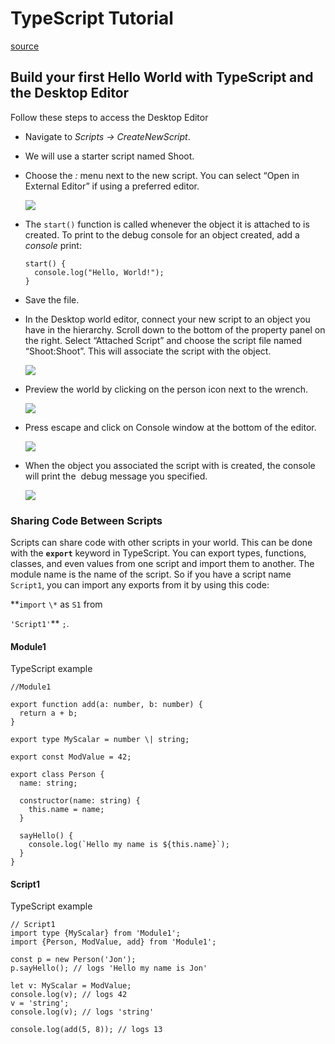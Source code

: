 # TypeScript Tutorial

[source](https://developers.meta.com/horizon-worlds/learn/documentation/typescript/getting-started/typescript-tutorial)

## Build your first Hello World with TypeScript and the Desktop Editor

Follow these steps to access the Desktop Editor

*   Navigate to *Scripts -> CreateNewScript*.

*   We will use a starter script named Shoot.

*   Choose the *:* menu next to the new script. You can select “Open in External Editor” if using a preferred editor. 
    
    ![](https://scontent.flba1-1.fna.fbcdn.net/v/t39.2365-6/452888405_512535114617778_4622023437168026365_n.png?_nc_cat=111&ccb=1-7&_nc_sid=e280be&_nc_ohc=JCZ70rGmAM4Q7kNvwGEChMg&_nc_oc=AdkpIhitoGx4KExb1cQ9rUhhXKASYG8PRsyYRJERKRHmZWEopmwoJq1yEOZ2Xh-kFdo&_nc_zt=14&_nc_ht=scontent.flba1-1.fna&_nc_gid=-mFkvyz5MiIp1ZHY4jxNjg&oh=00_AfR9jfHjf7Xmxe5RX_5luaBouo_w8i5oYJskEBozJuHB0Q&oe=689B8E10) 

*   The `start()` function is called whenever the object it is attached to is created. To print to the debug console for an object created, add a *console* print:
    
    ```
    start() {
      console.log("Hello, World!");
    }
    ```
    

*   Save the file.

*   In the Desktop world editor, connect your new script to an object you have in the hierarchy. Scroll down to the bottom of the property panel on the right. Select “Attached Script” and choose the script file named “Shoot:Shoot”. This will associate the script with the object. 
    
    ![](https://scontent.flba1-1.fna.fbcdn.net/v/t39.2365-6/452635355_512535174617772_4931592019167273635_n.png?_nc_cat=109&ccb=1-7&_nc_sid=e280be&_nc_ohc=HAUmW26ZcEsQ7kNvwH8VPJU&_nc_oc=AdkK2lEG6JHOkBSvUNKjRPhY7mOheqlBQJuVIqUZKfjtaOwe7cSUF29fZkzThZj8Hc8&_nc_zt=14&_nc_ht=scontent.flba1-1.fna&_nc_gid=-mFkvyz5MiIp1ZHY4jxNjg&oh=00_AfSwyEPGkoHTjWv6Hk_PodB8bvCCrAzJ_UoAmFgHn7Bppg&oe=689BBAA3) 

*   Preview the world by clicking on the person icon next to the wrench. 
    
    ![](https://scontent.flba1-1.fna.fbcdn.net/v/t39.2365-6/452460755_512535221284434_2821360807848336884_n.png?_nc_cat=106&ccb=1-7&_nc_sid=e280be&_nc_ohc=_NyEaqoeOGcQ7kNvwH6-ZOB&_nc_oc=Admr-VOHf5H2Ofmk5F2w-S_cYLcmJNDS_15YBYl_1Lg88npuQFyanHea8Q6mIG34AjI&_nc_zt=14&_nc_ht=scontent.flba1-1.fna&_nc_gid=-mFkvyz5MiIp1ZHY4jxNjg&oh=00_AfTJaY0s7j_zYUluwcg4ey-qmcA84rLlTn3E-NpOzUsEFQ&oe=689B9C33) 

*   Press escape and click on Console window at the bottom of the editor. 
    
    ![](https://scontent.flba1-1.fna.fbcdn.net/v/t39.2365-6/452683821_512535171284439_1029448456687135659_n.png?_nc_cat=107&ccb=1-7&_nc_sid=e280be&_nc_ohc=eGypE3bCHWIQ7kNvwEZXCJo&_nc_oc=AdnlxjoYZl7f9ghRff1uF4RGgZICCFs5qGekQo-dMRMWg957tDyXEmJ6OI4Mz_he7-I&_nc_zt=14&_nc_ht=scontent.flba1-1.fna&_nc_gid=-mFkvyz5MiIp1ZHY4jxNjg&oh=00_AfQik38aatyyQelLnWXj7_AM1LkUDFO_5S-XcZnqHwJTrw&oe=689BBBA9) 

*   When the object you associated the script with is created, the console will print the  debug message you specified. 
    
    ![](https://scontent.flba1-1.fna.fbcdn.net/v/t39.2365-6/452992907_512535111284445_4360884428134174850_n.png?_nc_cat=111&ccb=1-7&_nc_sid=e280be&_nc_ohc=NyitoGbERKAQ7kNvwFmMnTn&_nc_oc=AdnOKArVxb7y2vqlboRFndiwqLvb0kF_RNXGHei87RzEC9-wERTGnPQgilA-xYvrKcQ&_nc_zt=14&_nc_ht=scontent.flba1-1.fna&_nc_gid=-mFkvyz5MiIp1ZHY4jxNjg&oh=00_AfSO91Fx8Umk9_2mzOm_KMrhCtj-9DQ2rqFQeiTZ3zjQrA&oe=689BBBBC) 

### Sharing Code Between Scripts

Scripts can share code with other scripts in your world. This can be done with the **`export`** keyword in TypeScript. You can export types, functions, classes, and even values from one script and import them to another. The module name is the name of the script. So if you have a script name `Script1`, you can import any exports from it by using this code: 

**`import` `\*` as `S1` from 

`'Script1'`** `;`.

#### Module1

TypeScript example

```
//Module1

export function add(a: number, b: number) { 
  return a + b;
}

export type MyScalar = number \| string;

export const ModValue = 42;

export class Person { 
  name: string;     

  constructor(name: string) {   
    this.name = name; 
  } 

  sayHello() {   
    console.log(`Hello my name is ${this.name}`);
  }
}
```

#### Script1

TypeScript example

```
// Script1
import type {MyScalar} from 'Module1';
import {Person, ModValue, add} from 'Module1';

const p = new Person('Jon');
p.sayHello(); // logs 'Hello my name is Jon'

let v: MyScalar = ModValue;
console.log(v); // logs 42
v = 'string';
console.log(v); // logs 'string'

console.log(add(5, 8)); // logs 13
```

 

 

 

 

 

 

 

 

 

 

 

 

 

 

 

 

 

 

 

 

 

 

 

 

 

 

 

 

 

 

 

 

 

 

 

 

 

 

 

 

 

 

 

 

 

 

 

 